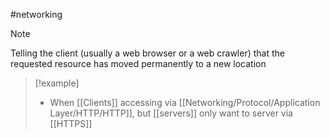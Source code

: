 #networking 
>[!note]
>Telling the client (usually a web browser or a web crawler) that the requested resource has moved permanently to a new location

>[!example]
>- When [[Clients]] accessing via [[Networking/Protocol/Application Layer/HTTP/HTTP]], but [[servers]] only want to server via [[HTTPS]]